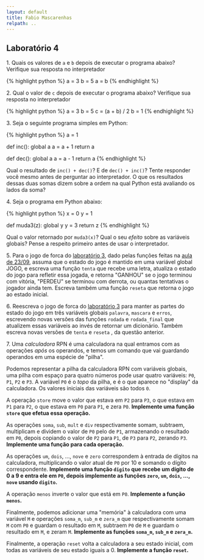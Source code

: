 ```yaml
---
layout: default
title: Fabio Mascarenhas
relpath: ..
---
```


## Laboratório 4

1\. Quais os valores de `a` e `b` depois de executar o programa abaixo? Verifique
sua resposta no interpretador

{% highlight python %}
a = 3
b = 5
a = b
{% endhighlight %}

2\. Qual o valor de `c` depois de executar o programa abaixo? Verifique
sua resposta no interpretador

{% highlight python %}
a = 3
b = 5
c = (a + b) / 2
b = 1
{% endhighlight %}

3\. Seja o seguinte programa simples em Python:

{% highlight python %}
a = 1

def inc():
    global a
    a = a + 1
    return a

def dec():
    global a
    a = a - 1
    return a
{% endhighlight %}

Qual o resultado de `inc() + dec()`? E de `dec() + inc()`? Tente
responder você mesmo antes de perguntar ao interpretador. O que 
os resultados dessas duas somas dizem sobre a ordem
na qual Python está avaliando os lados da soma?
    
4\. Seja o programa em Python abaixo:

{% highlight python %}
x = 0
y = 1

def muda3(z):
    global y
    y = 3
    return z
{% endhighlight %}

Qual o valor retornado por `muda3(x)`? Qual o seu *efeito* sobre as variáveis globais?
Pense a respeito primeiro antes de usar o interpretador.

5\. Para o jogo de forca do [laboratório 3](lab3.html), dado pelas funções
feitas na [aula de 23/09](defs2309.py), assuma que o estado do jogo é mantido
em uma variável global JOGO, e escreva uma função `tenta` que recebe uma letra,
atualiza o estado do jogo para refletir essa jogada, e retorna "GANHOU" se o jogo
terminou com vitória, "PERDEU" se terminou com derrota, ou quantas tentativas o
jogador ainda tem. Escreva também uma função `reseta` que retorna o jogo ao estado
inicial.

6\. Reescreva o jogo de forca do [laboratório 3](lab3.html) para
manter as partes do estado do jogo em três variáveis globais `palavra`, `mascara`
e `erros`, escrevendo novas versões das funções `rodada` e `rodada_final` que
atualizem essas variáveis ao invés de retornar um dicionário. Também escreva
novas versões de `tenta` e `reseta` , da questão anterior.

7\. Uma *calculadora* RPN é uma calculadora na qual entramos com as operações
*após* os operandos, e temos um comando que vai guardando operandos em uma
espécie de "pilha".

Podemos representar a pilha da calculadora RPN com variáveis globais, uma pilha
com espaço para quatro números pode usar quatro variáveis: `P0`, `P1`, `P2` e `P3`.
A variável `P0` é o *topo* da pilha, e é o que aparece no "display" da calculadora.
Os valores iniciais das variáveis são todos `0`.

A operação `store` move o valor que estava em `P2` para `P3`, o que estava em `P1` para `P2`,
o que estava em `P0` para `P1`,  e zera `P0`. **Implemente uma função
`store` que efetua essa operação.**

As operações `soma`, `sub`, `mult` e `div` respectivamente somam, subtraem, multiplicam e 
dividem o valor de `P0` pelo de `P1`, armazenando o resultado em `P0`, depois copiando o
valor de `P2` para `P1`, de `P3` para `P2`, zerando `P3`. **Implemente uma
função para cada operação.**

As operações `um`, `dois`, ..., `nove` e `zero` correspondem à entrada de dígitos na calculadora,
multiplicando o valor atual de `P0` por 10 e somando o dígito correspondente. **Implemente uma
função `digito` que recebe um dígito de 0 a 9 e entra ele em `P0`, depois implemente as funções
`zero`, `um`, `dois`, ..., `nove` usando `digito`.**

A operação `menos` inverte o valor que está em `P0`. **Implemente a função `menos`.**

Finalmente, podemos adicionar uma "memória" à calculadora com uma variável `M` e operações
`soma_m`, `sub_m` e `zera_m` que respectivamente somam `M` com `P0` e guardam o resultado em
`M`, subtraem `P0` de `M` e guardam o resultado em `M`, e zeram `M`. **Implemente as funções
`soma_m`, `sub_m` e `zera_m`.**

Finalmente, a operação `reset` volta a calculadora a seu estado inicial, com todas as variáveis de seu estado
iguais a 0. **Implemente a função `reset`.**
